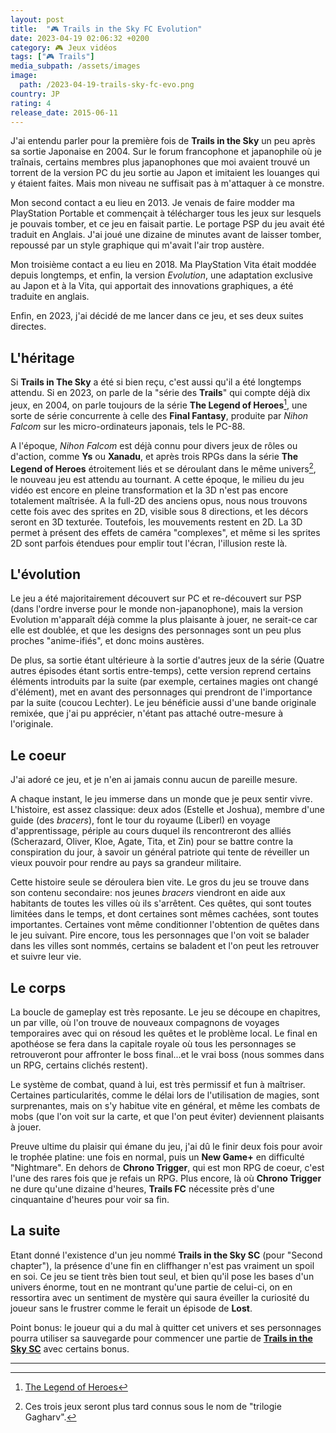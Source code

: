 ```yaml
---
layout: post
title:  "🎮 Trails in the Sky FC Evolution"
date: 2023-04-19 02:06:32 +0200
category: 🎮 Jeux vidéos
tags: ["🎮 Trails"]
media_subpath: /assets/images
image:
  path: /2023-04-19-trails-sky-fc-evo.png
country: JP
rating: 4
release_date: 2015-06-11
---
```


J'ai entendu parler pour la première fois de **Trails in the Sky** un peu après sa sortie Japonaise en 2004. Sur le forum francophone et japanophile où je traînais, certains membres plus japanophones que moi avaient trouvé un torrent de la version PC du jeu sortie au Japon et imitaient les louanges qui y étaient faites. Mais mon niveau ne suffisait pas à m'attaquer à ce monstre.

Mon second contact a eu lieu en 2013. Je venais de faire modder ma PlayStation Portable et commençait à télécharger tous les jeux sur lesquels je pouvais tomber, et ce jeu en faisait partie. Le portage PSP du jeu avait été traduit en Anglais. J'ai joué une dizaine de minutes avant de laisser tomber, repoussé par un style graphique qui m'avait l'air trop austère.

Mon troisième contact a eu lieu en 2018. Ma PlayStation Vita était moddée depuis longtemps, et enfin, la version *Evolution*, une adaptation exclusive au Japon et à la Vita, qui apportait des innovations graphiques, a été traduite en anglais.

Enfin, en 2023, j'ai décidé de me lancer dans ce jeu, et ses deux suites directes.

## L'héritage

Si **Trails in The Sky** a été si bien reçu, c'est aussi qu'il a été longtemps attendu. Si en 2023, on parle de la "série des **Trails**" qui compte déjà dix jeux, en 2004, on parle toujours de la série **The Legend of Heroes**[^1], une sorte de série concurrente à celle des **Final Fantasy**, produite par *Nihon Falcom* sur les micro-ordinateurs japonais, tels le PC-88.

A l'époque, *Nihon Falcom* est déjà connu pour divers jeux de rôles ou d'action, comme **Ys** ou **Xanadu**, et après trois RPGs dans la série **The Legend of Heroes** étroitement liés et se déroulant dans le même univers[^2], le nouveau jeu est attendu au tournant. A cette époque, le milieu du jeu vidéo est encore en pleine transformation et la 3D n'est pas encore totalement maîtrisée. A la full-2D des anciens opus, nous nous trouvons cette fois avec des sprites en 2D, visible sous 8 directions, et les décors seront en 3D texturée. Toutefois, les mouvements restent en 2D. La 3D permet à présent des effets de caméra "complexes", et même si les sprites 2D sont parfois étendues pour emplir tout l'écran, l'illusion reste là.

## L'évolution

Le jeu a été majoritairement découvert sur PC et re-découvert sur PSP (dans l'ordre inverse pour le monde non-japanophone), mais la version Evolution m'apparaît déjà comme la plus plaisante à jouer, ne serait-ce car elle est doublée, et que les designs des personnages sont un peu plus proches "anime-ifiés", et donc moins austères.

De plus, sa sortie étant ultérieure à la sortie d'autres jeux de la série (Quatre autres épisodes étant sortis entre-temps), cette version reprend certains éléments introduits par la suite (par exemple, certaines magies ont changé d'élément), met en avant des personnages qui prendront de l'importance par la suite (coucou Lechter). Le jeu bénéficie aussi d'une bande originale remixée, que j'ai pu apprécier, n'étant pas attaché outre-mesure à l'originale.

## Le coeur

J'ai adoré ce jeu, et je n'en ai jamais connu aucun de pareille mesure.

A chaque instant, le jeu immerse dans un monde que je peux sentir vivre. L'histoire, est assez classique: deux ados (Estelle et Joshua), membre d'une guide (des *bracers*), font le tour du royaume (Liberl) en voyage d'apprentissage, périple au cours duquel ils rencontreront des alliés (Scherazard, Oliver, Kloe, Agate, Tita, et Zin) pour se battre contre la conspiration du jour, à savoir un général patriote qui tente de réveiller un vieux pouvoir pour rendre au pays sa grandeur militaire.

Cette histoire seule se déroulera bien vite. Le gros du jeu se trouve dans son contenu secondaire: nos jeunes *bracers* viendront en aide aux habitants de toutes les villes où ils s'arrêtent. Ces quêtes, qui sont toutes limitées dans le temps, et dont certaines sont mêmes cachées, sont toutes importantes. Certaines vont même conditionner l'obtention de quêtes dans le jeu suivant. Pire encore, tous les personnages que l'on voit se balader dans les villes sont nommés, certains se baladent et l'on peut les retrouver et suivre leur vie.

## Le corps

La boucle de gameplay est très reposante. Le jeu se découpe en chapitres, un par ville, où l'on trouve de nouveaux compagnons de voyages temporaires avec qui on résoud les quêtes et le problème local. Le final en apothéose se fera dans la capitale royale où tous les personnages se retrouveront pour affronter le boss final...et le vrai boss (nous sommes dans un RPG, certains clichés restent).

Le système de combat, quand à lui, est très permissif et fun à maîtriser. Certaines particularités, comme le délai lors de l'utilisation de magies, sont surprenantes, mais on s'y habitue vite en général, et même les combats de mobs (que l'on voit sur la carte, et que l'on peut éviter) deviennent plaisants à jouer.

Preuve ultime du plaisir qui émane du jeu, j'ai dû le finir deux fois pour avoir le trophée platine: une fois en normal, puis un **New Game+** en difficulté "Nightmare". En dehors de **Chrono Trigger**, qui est mon RPG de coeur, c'est l'une des rares fois que je refais un RPG. Plus encore, là où **Chrono Trigger** ne dure qu'une dizaine d'heures, **Trails FC** nécessite près d'une cinquantaine d'heures pour voir sa fin.

## La suite

Etant donné l'existence d'un jeu nommé **Trails in the Sky SC** (pour "Second chapter"), la présence d'une fin en cliffhanger n'est pas vraiment un spoil en soi. Ce jeu se tient très bien tout seul, et bien qu'il pose les bases d'un univers énorme, tout en ne montrant qu'une partie de celui-ci, on en ressortira avec un sentiment de mystère qui saura éveiller la curiosité du joueur sans le frustrer comme le ferait un épisode de **Lost**.

Point bonus: le joueur qui a du mal à quitter cet univers et ses personnages pourra utiliser sa sauvegarde pour commencer une partie de [**Trails in the Sky SC**](/posts/trails-sky-sc-evo) avec certains bonus.

* * *
[^1]: [<i class="fab fa-wikipedia-w"></i> The Legend of Heroes](https://en.wikipedia.org/wiki/The_Legend_of_Heroes)
[^2]: Ces trois jeux seront plus tard connus sous le nom de "trilogie Gagharv".
